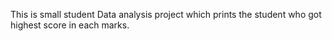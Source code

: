 This is small student Data analysis project which prints the student who got highest score in each marks.
